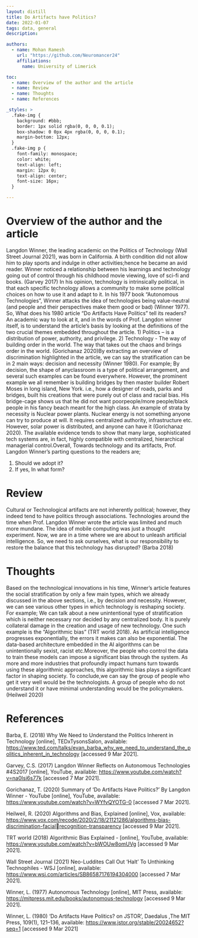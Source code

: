 ```yaml
---
layout: distill
title: Do Artifacts have Politics?
date: 2022-01-07
tags: data, general
description: 

authors:
  - name: Mohan Ramesh
    url: "https://github.com/Neuromancer24"
    affiliations: 
      name: University of Limerick

toc:
  - name: Overview of the author and the article
  - name: Review 
  - name: Thoughts
  - name: References

_styles: >
  .fake-img {
    background: #bbb;
    border: 1px solid rgba(0, 0, 0, 0.1);
    box-shadow: 0 0px 4px rgba(0, 0, 0, 0.1);
    margin-bottom: 12px;
  }
  .fake-img p {
    font-family: monospace;
    color: white;
    text-align: left;
    margin: 12px 0;
    text-align: center;
    font-size: 16px;
  }

---
```


# Overview of the author and the article
Langdon Winner, the leading academic on the Politics of Technology (Wall Street Journal 2021), was born in California. A birth condition did not allow him to play sports and indulge in other activities;hence he became an avid reader. Winner noticed a relationship between his learnings and technology going out of control through his childhood movie viewing, love of sci-fi and books. (Garvey 2017) In his opinion, technology is intrinsically political, in that each specific technology allows a community to make some political choices on how to use it and adapt to it. In his 1977 book “Autonomous Technologies”, Winner attacks the idea of technologies being value-neutral (and people and their perspectives make them good or bad) (Winner 1977). So, What does his 1980 article “Do Artifacts Have Politics” tell its readers? An academic way to look at it, and in the words of Prof. Langdon winner itself, is to understand the article’s basis by looking at the definitions of the two crucial themes embedded throughout the article. 1) Politics – is a distribution of power, authority, and privilege. 2) Technology - The way of building order in the world. The way that takes out the chaos and brings order in the world. (Gorichanaz 2020)By extracting an overview of discrimination highlighted in the article, we can say the stratification can be in 2 main ways: decision and necessity (Winner 1980). For example; By decision, the shape of anyclassroom is a type of political arrangement, and several such examples can be found everywhere. However, the prominent example we all remember is building bridges by then master builder Robert Moses in long island, New York. i.e., how a designer of roads, parks and bridges, built his creations that were purely out of class and racial bias. His bridge-cage shows us that he did not want poorpeople/more people/black people in his fancy beach meant for the high class. An example of strata by necessity is Nuclear power plants. Nuclear energy is not something anyone can try to produce at will. It requires centralized authority, infrastructure etc. However, solar power is distributed, and anyone can have it (Gorichanaz 2020). The available evidence tends to show that many large, sophisticated tech systems are, in fact, highly compatible with centralized, hierarchical managerial control.Overall, Towards technology and its artifacts, Prof. Langdon Winner’s parting questions to the readers are;
1. Should we adopt it?
2. If yes, In what form?

# Review
Cultural or Technological artifacts are not inherently political; however, they indeed tend to have politics through associations. Technologies around the time when Prof. Langdon Winner wrote the article was limited and much more mundane. The idea of mobile computing was just a thought experiment. Now, we are in a time where we are about to unleash artificial intelligence. So, we need to ask ourselves, what is our responsibility to restore the balance that this technology has disrupted? (Barba 2018)

# Thoughts
Based on the technological innovations in his time, Winner’s article features the social stratification by only a few main types, which we already discussed in the above sections, i.e., by decision and necessity. However, we can see various other types in which technology is reshaping society. For example; We can talk about a new unintentional type of stratification which is neither necessary nor decided by any centralized body. It is purely collateral damage in the creation and usage of new technology. One such example is the “Algorithmic bias” (TRT world 2018). As artificial intelligence progresses exponentially, the errors it makes can also be exponential. The data-based architecture embedded in the AI algorithms can be unintentionally sexist, racist etc.Moreover, the people who control the data to train these models can impose a significant bias through the system. As more and more industries that profoundly impact humans turn towards using these algorithmic approaches, this algorithmic bias plays a significant factor in shaping society. To conclude,we can say the group of people who get it very well would be the technologists. A group of people who do not understand it or have minimal understanding would be the policymakers. (Heilweil 2020)

# References
Barba, E. (2018) Why We Need to Understand the Politics Inherent in Technology [online], TEDxTysonsSalon, available: https://www.ted.com/talks/evan_barba_why_we_need_to_understand_the_politics_inherent_in_technology [accessed 9 Mar 2021].

Garvey, C.S. (2017) Langdon Winner Reflects on Autonomous Technologies #4S2017 [online], YouTube, available: https://www.youtube.com/watch?v=na0Isi6s77k [accessed 7 Mar 2021].

Gorichanaz, T. (2020) Summary of ‘Do Artifacts Have Politics?’ By Langdon Winner - YouTube [online], YouTube, available: https://www.youtube.com/watch?v=WYfvQYOTG-0 [accessed 7 Mar 2021].

Heilweil, R. (2020) Algorithms and Bias, Explained [online], Vox, available: https://www.vox.com/recode/2020/2/18/21121286/algorithms-bias-discrimination-facialrecognition-transparency [accessed 9 Mar 2021].

TRT world (2018) Algorithmic Bias Explained - [online], YouTube, available: https://www.youtube.com/watch?v=bWOUw8omUVg [accessed 9 Mar 2021].

Wall Street Journal (2021) Neo-Luddites Call Out ‘Halt’ To Unthinking Technophiles - WSJ [online], available: https://www.wsj.com/articles/SB86587176194304000 [accessed 7 Mar 2021].

Winner, L. (1977) Autonomous Technology [online], MIT Press, available: https://mitpress.mit.edu/books/autonomous-technology [accessed 9 Mar 2021].

Winner, L. (1980) ‘Do Artifacts Have Politics? on JSTOR’, Daedalus ,The MIT Press, 109(1), 121–136, available: https://www.jstor.org/stable/20024652?seq=1 [accessed 9 Mar 2021]